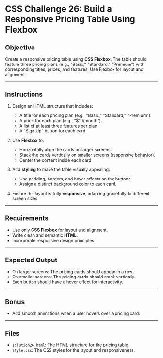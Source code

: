 # CSS Challenge 26: Build a Responsive Pricing Table Using Flexbox

## Objective
Create a responsive pricing table using **CSS Flexbox**. The table should feature three pricing plans (e.g., "Basic," "Standard," "Premium") with corresponding titles, prices, and features. Use Flexbox for layout and alignment.

---

## Instructions
1. Design an HTML structure that includes:
   - A title for each pricing plan (e.g., "Basic," "Standard," "Premium").
   - A price for each plan (e.g., "$10/month").
   - A list of at least three features per plan.
   - A "Sign Up" button for each card.

2. Use **Flexbox** to:
   - Horizontally align the cards on larger screens.
   - Stack the cards vertically on smaller screens (responsive behavior).
   - Center the content inside each card.

3. Add **styling** to make the table visually appealing:
   - Use padding, borders, and hover effects on the buttons.
   - Assign a distinct background color to each card.

4. Ensure the layout is fully **responsive**, adapting gracefully to different screen sizes.

---

## Requirements
- Use only **CSS Flexbox** for layout and alignment.
- Write clean and semantic **HTML**.
- Incorporate responsive design principles.

---

## Expected Output
- On larger screens: The pricing cards should appear in a row.
- On smaller screens: The pricing cards should stack vertically.
- Each button should have a hover effect for interactivity.

---

## Bonus
- Add smooth animations when a user hovers over a pricing card.

---

## Files
- `solution26.html`: The HTML structure for the pricing table.
- `style.css`: The CSS styles for the layout and responsiveness.
